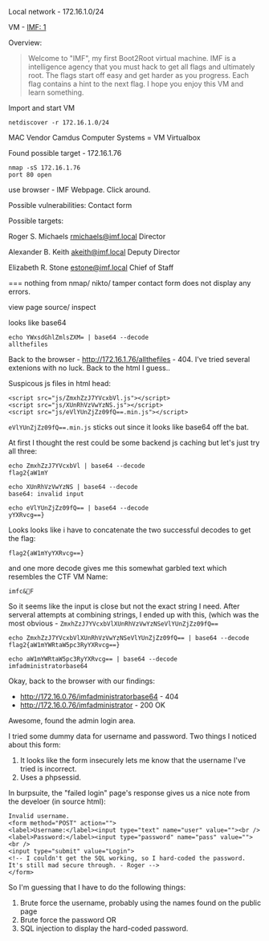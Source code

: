
Local network - 172.16.1.0/24

VM - [IMF: 1](https://www.vulnhub.com/entry/imf-1,162/)

Overview:

> Welcome to "IMF", my first Boot2Root virtual machine. IMF is a intelligence agency that you must hack to get all flags and ultimately root. The flags start off easy and get harder as you progress. Each flag contains a hint to the next flag. I hope you enjoy this VM and learn something.
    
Import and start VM

    netdiscover -r 172.16.1.0/24
    
MAC Vendor Camdus Computer Systems = VM Virtualbox

Found possible target - 172.16.1.76

    nmap -sS 172.16.1.76
    port 80 open

use browser - IMF Webpage. Click around.

Possible vulnerabilities:
Contact form

Possible targets:

Roger S. Michaels
rmichaels@imf.local
Director

Alexander B. Keith
akeith@imf.local
Deputy Director

Elizabeth R. Stone
estone@imf.local
Chief of Staff

===
nothing from nmap/ nikto/ tamper
contact form does not display any errors.

view page source/ inspect
    <!-- flag1{YWxsdGhlZmlsZXM=} -->

looks like base64

    echo YWxsdGhlZmlsZXM= | base64 --decode
    allthefiles

Back to the browser - http://172.16.1.76/allthefiles - 404. I've tried several extenions with no luck. Back to the html I guess..


Suspicous js files in html head:

    <script src="js/ZmxhZzJ7YVcxbVl.js"></script>
    <script src="js/XUnRhVzVwYzNS.js"></script>
    <script src="js/eVlYUnZjZz09fQ==.min.js"></script>

`eVlYUnZjZz09fQ==.min.js` sticks out since it looks like base64 off the bat.

At first I thought the rest could be some backend js caching but let's just try all three:
    
    echo ZmxhZzJ7YVcxbVl | base64 --decode
    flag2{aW1mY
    
    echo XUnRhVzVwYzNS | base64 --decode
    base64: invalid input
    
    echo eVlYUnZjZz09fQ== | base64 --decode
    yYXRvcg==}

Looks looks like i have to concatenate the two successful decodes to get the flag:

    flag2{aW1mYyYXRvcg==}

and one more decode gives me this somewhat garbled text which resembles the CTF VM Name: 

    imfc&F 
    
So it seems like the input is close but not the exact string I need. After serveral attempts at combining strings, I ended up with this, (which was the most obvious - `ZmxhZzJ7YVcxbVlXUnRhVzVwYzNSeVlYUnZjZz09fQ==`

    echo ZmxhZzJ7YVcxbVlXUnRhVzVwYzNSeVlYUnZjZz09fQ== | base64 --decode
    flag2{aW1mYWRtaW5pc3RyYXRvcg==}
    
    echo aW1mYWRtaW5pc3RyYXRvcg== | base64 --decode
    imfadministratorbase64

Okay, back to the browser with our findings:

- http://172.16.0.76/imfadministratorbase64 - 404
- http://172.16.0.76/imfadministrator - 200 OK

Awesome, found the admin login area.

I tried some dummy data for username and password. Two things I noticed about this form:

1. It looks like the form insecurely lets me know that the username I've tried is incorrect. 
2. Uses a phpsessid.

In burpsuite, the "failed login" page's response gives us a nice note from the develoer (in source html):

    Invalid username.
    <form method="POST" action="">
    <label>Username:</label><input type="text" name="user" value=""><br />
    <label>Password:</label><input type="password" name="pass" value=""><br />
    <input type="submit" value="Login">
    <!-- I couldn't get the SQL working, so I hard-coded the password. It's still mad secure through. - Roger -->
    </form>

So I'm guessing that I have to do the following things:

1. Brute force the username, probably using the names found on the public page
2. Brute force the password OR
3. SQL injection to display the hard-coded password.


